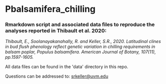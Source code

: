 # Pbalsamifera_chilling

### Rmarkdown script and associated data files to reproduce the analyses reported in Thibault et al. 2020:

*Thibault, E., Soolanayakanahally, R. and Keller, S.R., 2020. Latitudinal clines in bud flush phenology reflect genetic variation in chilling requirements in balsam poplar, Populus balsamifera. American Journal of Botany, 107(11), pp.1597-1605.*

All data files can be found in the 'data' directory in this repo.

Questions can be addressed to:  srkeller@uvm.edu
